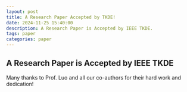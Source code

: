 ```yaml
---
layout: post
title: A Research Paper Accepted by TKDE!
date: 2024-11-25 15:40:00
description: A Research Paper is Accepted by IEEE TKDE.
tags: paper
categories: paper
---
```


## A Research Paper is Accepted by IEEE TKDE

Many thanks to Prof. Luo and all our co-authors for their hard work and dedication!
